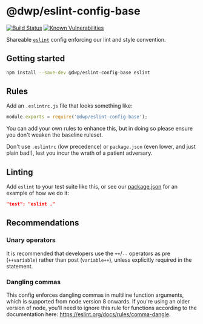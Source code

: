 # @dwp/eslint-config-base
[![Build Status](https://travis-ci.org/dwp/eslint-config-base.svg?branch=main)](https://travis-ci.org/dwp/eslint-config-base) [![Known Vulnerabilities](https://snyk.io/test/github/dwp/eslint-config-base/badge.svg)](https://snyk.io/test/github/dwp/eslint-config-base)

Shareable [`eslint`](http://eslint.org) config enforcing our lint and style convention.

## Getting started

```sh
npm install --save-dev @dwp/eslint-config-base eslint
```

## Rules

Add an `.eslintrc.js` file that looks something like:

```js
module.exports = require('@dwp/eslint-config-base');
```

You can add your own rules to enhance this, but in doing so please ensure you don't weaken the baseline ruleset.

Don't use `.eslintrc` (low precedence) or `package.json` (even lower, and just plain bad!), lest you incur the wrath of a patient adversary.

## Linting

Add `eslint` to your test suite like this, or see our [package.json](package.json) for an example of how we do it:

```json
"test": "eslint ."
```

## Recommendations

### Unary operators

It is recommended that developers use the `++`/`--` operators as pre (`++variable`) rather than post (`variable++`), unless explicitly required in the statement.

### Dangling commas

This config enforces dangling commas in multiline function arguments, which is supported from node version 8 onwards. If you're using an older version of node, you'll need to ignore this rule for functions according to the documentation here: https://eslint.org/docs/rules/comma-dangle.

